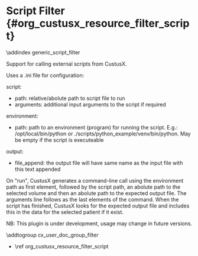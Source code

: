 Script Filter {#org_custusx_resource_filter_script}
===========================================================

\addindex generic_script_filter

Support for calling external scripts from CustusX.

Uses a .ini file for configuration:

script:
- path: relative/abolute path to script file to run
- arguments: additional input arguments to the script if required

environment:
- path: path to an environment (program) for running the script. E.g.: /opt/local/bin/python or ./scripts/python_example/venv/bin/python. May be empty if the script is executeable

output:
- file_append: the output file will have same name as the input file with this text appended


On "run", CustusX generates a command-line call using the environment path as first element, followed by the script path, an abolute path to the selected volume and then an abolute path to the expected output file. The arguments line follows as the last elements of the command.
When the script has finished, CustusX looks for the expected output file and includes this in the data for the selected patient if it exist.

NB: This plugin is under development, usage may change in future versions.

\addtogroup cx_user_doc_group_filter

* \ref org_custusx_resource_filter_script
